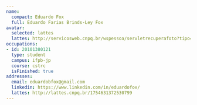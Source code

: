 ```yaml
---
name:
  compact: Eduardo Fox
  full: Eduardo Farias Brinds-Ley Fox
avatar:
  selected: lattes
  lattes: http://servicosweb.cnpq.br/wspessoa/servletrecuperafoto?tipo=1&id=K4498829U4
occupations:
- id: 20101380121
  type: student
  campus: ifpb-jp
  course: cstrc
  isFinished: true
addresses:
  email: eduardobfox@gmail.com
  linkedin: https://www.linkedin.com/in/eduardofox/
  lattes: http://lattes.cnpq.br/1754631372530799
---
```

